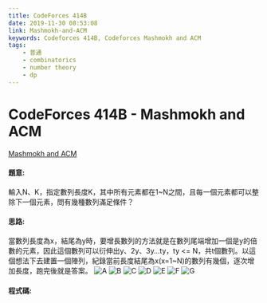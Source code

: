 ```yaml
---
title: CodeForces 414B
date: 2019-11-30 08:53:08
link: Mashmokh-and-ACM
keywords: Codeforces 414B, Codeforces Mashmokh and ACM
tags:
    - 普通
    - combinatorics
    - number theory
    - dp
---
```

# CodeForces 414B - Mashmokh and ACM
[Mashmokh and ACM](http://codeforces.com/problemset/problem/414/B)


#### 題意:
輸入N、K，指定數列長度K，其中所有元素都在1~N之間，且每一個元素都可以整除下一個元素，問有幾種數列滿足條件？
<!-- more -->
#### 思路:
當數列長度為x，結尾為y時，要增長數列的方法就是在數列尾端增加一個是y的倍數的元素，因此這個數列可以衍伸出y、2y、3y…ty，ty <= N，共t個數列。以這個想法下去建置一個陣列，紀錄當前長度結尾為x(x=1~N)的數列有幾個，逐次增加長度，跑完後就是答案。
![A](A.PNG)
![B](B.PNG)
![C](C.PNG)
![D](D.PNG)
![E](E.PNG)
![F](F.PNG)
![G](G.PNG)

#### 程式碼:
<script src="https://gist.github.com/Daviswww/4c631d92b0f0aec4e4e887ca67ded26a.js"></script>